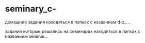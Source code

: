 # seminary_c-

домашние задания находяться в папках с названием d-z_...

задания которые решались на семинарах находяться в папках с названием seminar...
